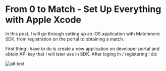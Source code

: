 # From 0 to Match - Set Up Everything with Apple Xcode

In this post, I will go through setting up an iOS application with Matchmore SDK, from registration on the portal to obtaining a match.

First thing I have to do is create a new application on developer portal and obtain API key that I will later use in SDK.
After loging in / registering I do:

![alt text](https://raw.githubusercontent.com/matchmore/tech-blog/post/match-setup/20180321/img/create-app.gif "create app")
